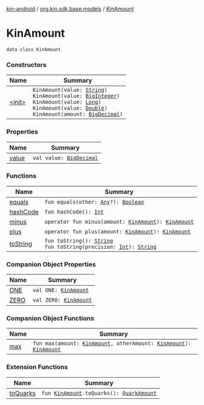 [kin-android](../../index.md) / [org.kin.sdk.base.models](../index.md) / [KinAmount](./index.md)

# KinAmount

`data class KinAmount`

### Constructors

| Name | Summary |
|---|---|
| [&lt;init&gt;](-init-.md) | `KinAmount(value: `[`String`](https://kotlinlang.org/api/latest/jvm/stdlib/kotlin/-string/index.html)`)`<br>`KinAmount(value: `[`BigInteger`](https://docs.oracle.com/javase/6/docs/api/java/math/BigInteger.html)`)`<br>`KinAmount(value: `[`Long`](https://kotlinlang.org/api/latest/jvm/stdlib/kotlin/-long/index.html)`)`<br>`KinAmount(value: `[`Double`](https://kotlinlang.org/api/latest/jvm/stdlib/kotlin/-double/index.html)`)`<br>`KinAmount(amount: `[`BigDecimal`](https://docs.oracle.com/javase/6/docs/api/java/math/BigDecimal.html)`)` |

### Properties

| Name | Summary |
|---|---|
| [value](value.md) | `val value: `[`BigDecimal`](https://docs.oracle.com/javase/6/docs/api/java/math/BigDecimal.html) |

### Functions

| Name | Summary |
|---|---|
| [equals](equals.md) | `fun equals(other: `[`Any`](https://kotlinlang.org/api/latest/jvm/stdlib/kotlin/-any/index.html)`?): `[`Boolean`](https://kotlinlang.org/api/latest/jvm/stdlib/kotlin/-boolean/index.html) |
| [hashCode](hash-code.md) | `fun hashCode(): `[`Int`](https://kotlinlang.org/api/latest/jvm/stdlib/kotlin/-int/index.html) |
| [minus](minus.md) | `operator fun minus(amount: `[`KinAmount`](./index.md)`): `[`KinAmount`](./index.md) |
| [plus](plus.md) | `operator fun plus(amount: `[`KinAmount`](./index.md)`): `[`KinAmount`](./index.md) |
| [toString](to-string.md) | `fun toString(): `[`String`](https://kotlinlang.org/api/latest/jvm/stdlib/kotlin/-string/index.html)<br>`fun toString(precision: `[`Int`](https://kotlinlang.org/api/latest/jvm/stdlib/kotlin/-int/index.html)`): `[`String`](https://kotlinlang.org/api/latest/jvm/stdlib/kotlin/-string/index.html) |

### Companion Object Properties

| Name | Summary |
|---|---|
| [ONE](-o-n-e.md) | `val ONE: `[`KinAmount`](./index.md) |
| [ZERO](-z-e-r-o.md) | `val ZERO: `[`KinAmount`](./index.md) |

### Companion Object Functions

| Name | Summary |
|---|---|
| [max](max.md) | `fun max(amount: `[`KinAmount`](./index.md)`, otherAmount: `[`KinAmount`](./index.md)`): `[`KinAmount`](./index.md) |

### Extension Functions

| Name | Summary |
|---|---|
| [toQuarks](../to-quarks.md) | `fun `[`KinAmount`](./index.md)`.toQuarks(): `[`QuarkAmount`](../-quark-amount/index.md) |
